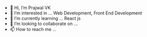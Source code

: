 - 👋 Hi, I’m Prajwal VK
- 👀 I’m interested in ... Web Development, Front End Development
- 🌱 I’m currently learning ... React js
- 💞️ I’m looking to collaborate on ...
- 📫 How to reach me ...

<!---
PrajwalVK7/PrajwalVK7 is a ✨ special ✨ repository because its `README.md` (this file) appears on your GitHub profile.
You can click the Preview link to take a look at your changes.
--->
